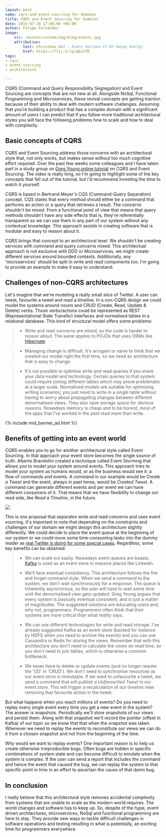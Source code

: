 ```yaml
---
layout: post
name: cqrs-and-event-sourcing-for-dummies
title: CQRS and Event Sourcing for dummies
date: 2015-07-18 17:00:00 +00:00
author: Felipe Fernández
image:
    src: /assets/custom/img/blog/events.jpg
    attribution:
        text: Christmas #42 - Event horizon CC-BY Kenny Dooley
        href: https://flic.kr/p/qbJxfD
tags:
- cqrs
- event-sourcing
- architecture

---
```


CQRS (Command and Query Responsibility Segregation) and Event Sourcing are concepts that are not new at all. Alongside NoSql, Functional Programming and Microservices, these revival concepts are getting traction because of their ability to deal with modern software challenges. Assuming that you're building a product that has a complex domain with a significant amount of users I can predict that if you follow more traditional architectural styles you will face the following problems how to scale and how to deal with complexity.

## Basic concepts of CQRS

CQRS and Event Sourcing address those concerns with an architectural style that, not only works, but makes sense without too much cognitive effort required. Over the past few weeks some colleagues and I have taken part in a study group on [Greg Young online tutorial](http://www.viddler.com/v/dc528842) on CQRS and Event Sourcing. The video is really long, so I'm going to highlight some of the key concepts that fell out of the tutorial, but I'd recommend investing the time to watch it yourself.

CQRS is based in Bertrand Meyer's CQS (Command-Query Separation) concept. CQS states that every method should either be a command that performs an action or a query that retrieves a result. The concerns shouldn't be mixed. From a functional point of view that means that query methods shouldn't have any side effects that is, they're referentially transparent so we can use them in any part of our system without any contextual knowledge. This approach assists in creating software that is modular and easy to reason about it.

CQRS brings that concept to an architectural level. We shouldn't be creating services with command and query concerns mixed. This architectual approach is not exclusive with DDD or Microservices, we might create different services around bounded contexts. Additionally, any 'microservices' should be split in write and read components too. I'm going to provide an example to make it easy to understand.

## Challenges of non-CQRS architectures

Let's imagine that we're modeling a really small slice of Twitter. A user can tweet, favourite a tweet and read a timeline. In a non-CQRS design we could model the systems around nouns and CRUD (Create, Read, Update & Delete) verbs. Those verbs/actions could be represented as REST (Representational State Transfer) interfaces and normalised tables in a relational database. This kind of structural model offers some problems:

> * Write and read concerns are mixed, so the code is harder to reason about. The same applies to POJOs that uses ORMs like [Hibernate](http://hibernate.org/).

> * Managing change is difficult. It's arrogant or naive to think that we created our model right the first time, so we need an architecture that is easy to change.

> * It's not possible to optimise write and read queries if you share your data model and technology. Certain queries to that system could require joining different tables which may prove problematic at a larger scale. Normalised models are suitable for optimising writing scenarios; you just need to write in a single table without having to worry about propagating changes between different denormalised views. They also save storage space for obvious reasons. Nowadays memory is cheap and to be honest, most of the apps that I've worked in the past read more than write.

{% include mid_banner_ad.html %}
## Benefits of getting into an event world

CQRS enables you to go for another architectural style called Event Sourcing. In that approach your event store becomes the single source of truth. Alberto Brandolini created a technique called Event Storming that allows you to model your system around events. This approach tries to model your system as humans would, or as the business would see it: a flow of commands and events. A command in our example would be *Create a Tweet* and the event, always in past tense, would be *Created Tweet*. A command can generate different events and per event we can have different consumers of it. That means that we have flexibility to change our read side, like *Read a Timeline*, in the future.

<img src="{{ site.baseurl }}/assets/custom/img/blog/cqrs.jpg" class="img-responsive blog-post-image" />

This is one proposal that separates write and read concerns and uses event sourcing. It's important to note that depending on the constraints and challenges of our domain we might design this architecture slightly differently. We could decide to place the event queue at the beginning of our system or we could move some time-consuming tasks into the dummy reader as [real Twitter is doing for some special cases](http://www.infoq.com/presentations/Twitter-Timeline-Scalability). Regardless, some key benefits can be obtained:

> * We can scale out easily. Nowadays event queues are beasts. [Kafka](http://kafka.apache.org/) is used as an event store in massive places like Linkedin.

> * We'll face eventual consistency. This architecture follows the fire and forget command style. When we send a command to the system, we don't wait synchronously for a response. The queue is inherently asyncronous, so the user will have to wait some time until the denormalised view gets updated. Greg Young argues that every system is basically eventual consistent, and is just a matter of magnitudes. The suggested solutions are educating users and, why not, programmers. Programmers often think that their systems are more critical than what reality says. 

> * We can use different technologies for write and read storage. I've already suggested Kafka as an event store (backed for instance by HDFS when you need to archive the events) and you can use Cassandra or Redis for storing the views. Remember that with this architecture you don't need to calculate the views on read time, so you don't need to join tables, which is otherwise a common bottleneck.

> * We never have to delete or update events (and no longer require the 'UD' in 'CRUD').  We don't need to synchronise resources as our event store is immutable. If we want to unfavourite a tweet, we send a command that will publish a *Unfavourited Tweet* in our event store. This will trigger a recalculation of our timeline view removing that favourite action in the tweet.

But what happens when you reach millions of events? Do you need to replay every single event every time you get a new event in the system? The answer is snapshots. Periodically we'll store snapshots of our views and persist them. Along with that snapshot we'll record the pointer (offset in Kafka) of our topic so we know that that when the snapshot was taken. Whenever we need to replay the events to reconstitute our views we can do it from a chosen snapshot and not from the beginning of the time.

Why would we want to replay events? One important reason is to help us create otherwise irreproducible bugs. Often bugs are hidden in specific combinations of system state and can become difficult to emulate when the system is complex. If the user can send a report that includes the command and hence the event that caused the bug, we can replay the system to that specific point in time in an effort to ascertain the cause of that damn bug.

## In conclusion

I really believe that this architectural style removes accidental complexity from systems that are unable to scale as the modern world requires. The world changes and software has to keep up. So, despite of the hype, event driven architectures, microservices, NoSql and functional programming are here to stay. They provide new ways to tackle difficult challenges in software operations and testing resulting in what is potentially, an exciting time for programmers everywhere.
